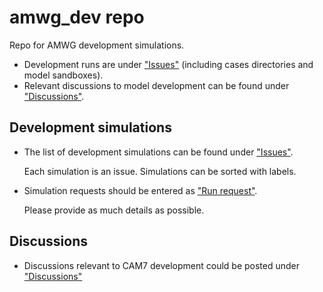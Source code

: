 # amwg_dev repo
Repo for AMWG development simulations. 
- Development runs are under ["Issues"](https://github.com/NCAR/amwg_dev/issues) (including cases directories and model sandboxes). 
- Relevant discussions to model development can be found under ["Discussions"](https://github.com/NCAR/amwg_dev/discussions).

## Development simulations
- The list of development simulations can be found under ["Issues"](https://github.com/NCAR/amwg_dev/issues). 

  Each simulation is an issue. Simulations can be sorted with labels. 

- Simulation requests should be entered as ["Run request"](https://github.com/NCAR/amwg_dev/issues/new/choose). 

  Please provide as much details as possible. 

## Discussions 
- Discussions relevant to CAM7 development could be posted under ["Discussions"](https://github.com/NCAR/amwg_dev/discussions)
